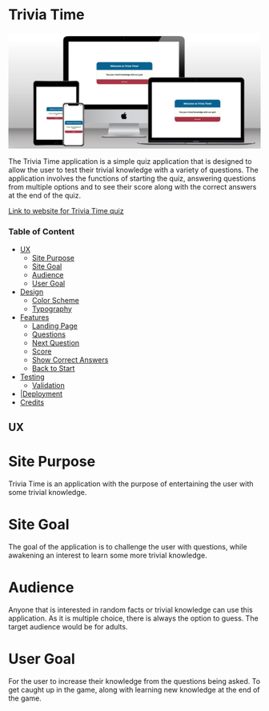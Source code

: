 # Trivia Time 

![Device mockup of responsive quiz application](assets/docs/images/device-mockup.png)

The Trivia Time application is a simple quiz application that is designed to allow the user to test their trivial knowledge with a variety of questions. The application involves the functions of starting the quiz, answering questions from multiple options and to see their score along with the correct answers at the end of the quiz. 

[Link to website for Trivia Time quiz](https://hebjornberg.github.io/quiz/)

### Table of Content 

+ [UX](#ux "UX") 
  + [Site Purpose](#site-purpose "Sire Purpose")
  + [Site Goal](#site-goal "Site Goal")
  + [Audience](#audience "Audience")
  + [User Goal](#user-goal "User Goal")
+ [Design](#desig "Design")
  + [Color Scheme](#color-scheme "Color Scheme")
  + [Typography](#typography "Typography")
+ [Features](#features "Features")
  + [Landing Page](#landing-page "Landing Page")
  + [Questions](#questions "Questions")
  + [Next Question](#next-question "Next Question")
  + [Score](#score "Score")
  + [Show Correct Answers](#show-correct "Show Correct") 
  + [Back to Start](#back-to-start "Back to Start")
+ [Testing](#testing "Testing")
  + [Validation](#validation "Validation")
+ |[Deployment](#deployment "Deployment")
+ [Credits](#credits "Credits")

## UX

# Site Purpose 

Trivia Time is an application with the purpose of entertaining the user with some trivial knowledge.

# Site Goal 

The goal of the application is to challenge the user with questions, while awakening an interest to learn some more trivial knowledge. 

# Audience

Anyone that is interested in random facts or trivial knowledge can use this application. As it is multiple choice, there is always the option to guess. The target audience would be for adults. 

# User Goal

For the user to increase their knowledge from the questions being asked. To get caught up in the game, along with learning new knowledge at the end of the game. 







